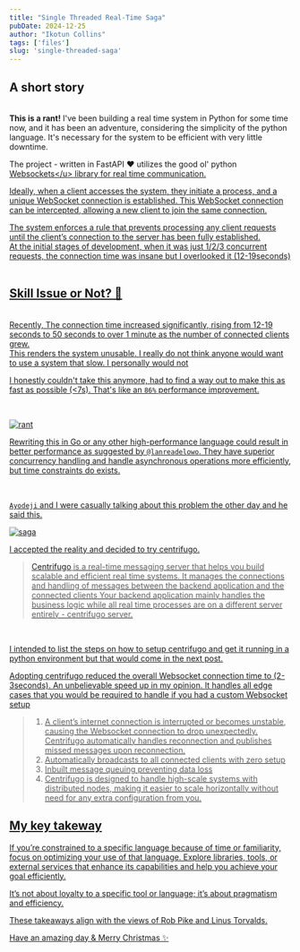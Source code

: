 ```yaml
---
title: "Single Threaded Real-Time Saga"
pubDate: 2024-12-25
author: "Ikotun Collins"
tags: ['files']
slug: 'single-threaded-saga'
---
```

## A short story 

<br/>
<b>This is a rant!</b> I've been building a real time system in Python for some time now, and it has been an adventure, considering the simplicity of the python language. It's necessary for the system to be efficient with very little downtime.

The project - written in FastAPI ❤️ utilizes the good ol' python <u>[Websockets]('https://developer.mozilla.org/en-US/docs/Web/API/WebSockets_API')</u> library for real time communication. 

Ideally, when a client accesses the system, they initiate a process, and a unique WebSocket connection is established. This WebSocket connection can be intercepted, allowing a new client to join the same connection.


The system enforces a rule that prevents processing any client requests until the client’s connection to the server has been fully established.
<br/>
At the initial stages of development, when it was just 1/2/3 concurrent requests, the connection time was insane but I overlooked it (12-19seconds)
<br/>
<br/>

## Skill Issue or Not? 👤

<br/>
Recently, The connection time increased significantly, rising from 12-19 seconds to 50 seconds to over 1 minute as the number of connected clients grew.<br/>
This renders the system unusable. I really do not think anyone would want to use a system that slow. I personally would not 

I honestly couldn't take this anymore, had to find a way out to make this as fast as possible (<7s).
That's like an  `86%` performance improvement. 

<br/>

![rant](https://res.cloudinary.com/dbd7rcwwx/image/upload/v1735158375/Screenshot_2024-12-25_at_9.22.19_PM_acoz1m.png)

Rewriting this in Go or any other high-performance language could result in better performance as suggested by [`@lanreadelowo`]('https://x.com/lanreadelowo'). They have superior concurrency handling and handle asynchronous operations more efficiently, but time constraints do exists. 

<br/> 

[`Ayodeji`]('https://github.com/aosasona') and I were casually talking about this problem the other day and he said this. <br/> 

![saga](https://res.cloudinary.com/dbd7rcwwx/image/upload/v1735160445/Screenshot_2024-12-25_at_9.48.44_PM_zsekzx.png)

I accepted the reality and decided to try centrifugo. 

> 
> <u>[Centrifugo]('https://centrifugal.dev/') </u> is a real-time messaging server that helps you build scalable and efficient real time systems.
> It manages the connections and handling of messages between the backend application and the connected clients 
> Your backend application mainly handles the business logic while all real time processes are on a different server entirely - centrifugo server.

<br/>

I intended to list the steps on how to setup centrifugo and get it running in a python environment but that would come in the next post. 


Adopting centrifugo reduced the overall Websocket connection time to (2-3seconds). An unbelievable speed up in my opinion. It handles all edge cases that you would be required to handle if you had a custom Websocket setup 

> 1. A client’s internet connection is interrupted or becomes unstable, causing the Websocket connection to drop unexpectedly. Centrifugo automatically handles reconnection and publishes missed messages upon reconnection. 
> 2. Automatically broadcasts to all connected clients with zero setup
> 3. Inbuilt message queuing preventing data loss 
> 4. Centrifugo is designed to handle high-scale systems with distributed nodes, making it easier to scale horizontally without need for any extra configuration from you. 

## My key takeway

If you’re constrained to a specific language because of time or familiarity, focus on optimizing your use of that language. Explore libraries, tools, or external services that enhance its capabilities and help you achieve your goal efficiently.


It’s not about loyalty to a specific tool or language; it’s about pragmatism and efficiency.

These takeaways align with the views of Rob Pike and Linus Torvalds.

Have an amazing day & Merry Christmas ✨
</br>
